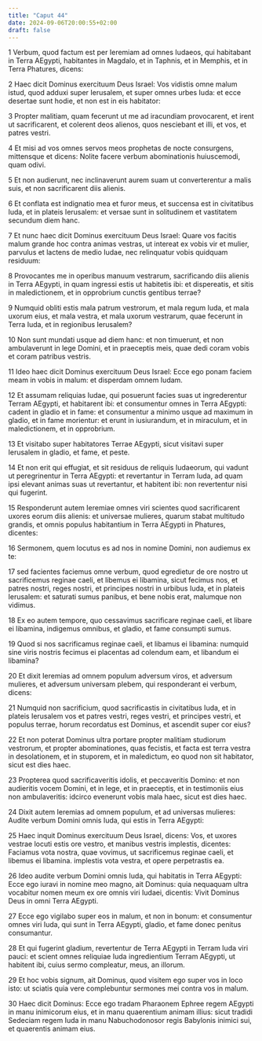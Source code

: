 ```yaml
---
title: "Caput 44"
date: 2024-09-06T20:00:55+02:00
draft: false
---
```



1 Verbum, quod factum est per Ieremiam ad omnes Iudaeos, qui habitabant in Terra AEgypti, habitantes in Magdalo, et in Taphnis, et in Memphis, et in Terra Phatures, dicens:

2 Haec dicit Dominus exercituum Deus Israel: Vos vidistis omne malum istud, quod adduxi super Ierusalem, et super omnes urbes Iuda: et ecce desertae sunt hodie, et non est in eis habitator:

3 Propter malitiam, quam fecerunt ut me ad iracundiam provocarent, et irent ut sacrificarent, et colerent deos alienos, quos nesciebant et illi, et vos, et patres vestri.

4 Et misi ad vos omnes servos meos prophetas de nocte consurgens, mittensque et dicens: Nolite facere verbum abominationis huiuscemodi, quam odivi.

5 Et non audierunt, nec inclinaverunt aurem suam ut converterentur a malis suis, et non sacrificarent diis alienis.

6 Et conflata est indignatio mea et furor meus, et succensa est in civitatibus Iuda, et in plateis Ierusalem: et versae sunt in solitudinem et vastitatem secundum diem hanc.

7 Et nunc haec dicit Dominus exercituum Deus Israel: Quare vos facitis malum grande hoc contra animas vestras, ut intereat ex vobis vir et mulier, parvulus et lactens de medio Iudae, nec relinquatur vobis quidquam residuum:

8 Provocantes me in operibus manuum vestrarum, sacrificando diis alienis in Terra AEgypti, in quam ingressi estis ut habitetis ibi: et dispereatis, et sitis in maledictionem, et in opprobrium cunctis gentibus terrae?

9 Numquid obliti estis mala patrum vestrorum, et mala regum Iuda, et mala uxorum eius, et mala vestra, et mala uxorum vestrarum, quae fecerunt in Terra Iuda, et in regionibus Ierusalem?

10 Non sunt mundati usque ad diem hanc: et non timuerunt, et non ambulaverunt in lege Domini, et in praeceptis meis, quae dedi coram vobis et coram patribus vestris.

11 Ideo haec dicit Dominus exercituum Deus Israel: Ecce ego ponam faciem meam in vobis in malum: et disperdam omnem Iudam.

12 Et assumam reliquias Iudae, qui posuerunt facies suas ut ingrederentur Terram AEgypti, et habitarent ibi: et consumentur omnes in Terra AEgypti: cadent in gladio et in fame: et consumentur a minimo usque ad maximum in gladio, et in fame morientur: et erunt in iusiurandum, et in miraculum, et in maledictionem, et in opprobrium.

13 Et visitabo super habitatores Terrae AEgypti, sicut visitavi super Ierusalem in gladio, et fame, et peste.

14 Et non erit qui effugiat, et sit residuus de reliquis Iudaeorum, qui vadunt ut peregrinentur in Terra AEgypti: et revertantur in Terram Iuda, ad quam ipsi elevant animas suas ut revertantur, et habitent ibi: non revertentur nisi qui fugerint.

15 Responderunt autem Ieremiae omnes viri scientes quod sacrificarent uxores eorum diis alienis: et universae mulieres, quarum stabat multitudo grandis, et omnis populus habitantium in Terra AEgypti in Phatures, dicentes:

16 Sermonem, quem locutus es ad nos in nomine Domini, non audiemus ex te:

17 sed facientes faciemus omne verbum, quod egredietur de ore nostro ut sacrificemus reginae caeli, et libemus ei libamina, sicut fecimus nos, et patres nostri, reges nostri, et principes nostri in urbibus Iuda, et in plateis Ierusalem: et saturati sumus panibus, et bene nobis erat, malumque non vidimus.

18 Ex eo autem tempore, quo cessavimus sacrificare reginae caeli, et libare ei libamina, indigemus omnibus, et gladio, et fame consumpti sumus.

19 Quod si nos sacrificamus reginae caeli, et libamus ei libamina: numquid sine viris nostris fecimus ei placentas ad colendum eam, et libandum ei libamina?

20 Et dixit Ieremias ad omnem populum adversum viros, et adversum mulieres, et adversum universam plebem, qui responderant ei verbum, dicens:

21 Numquid non sacrificium, quod sacrificastis in civitatibus Iuda, et in plateis Ierusalem vos et patres vestri, reges vestri, et principes vestri, et populus terrae, horum recordatus est Dominus, et ascendit super cor eius?

22 Et non poterat Dominus ultra portare propter malitiam studiorum vestrorum, et propter abominationes, quas fecistis, et facta est terra vestra in desolationem, et in stuporem, et in maledictum, eo quod non sit habitator, sicut est dies haec.

23 Propterea quod sacrificaveritis idolis, et peccaveritis Domino: et non audieritis vocem Domini, et in lege, et in praeceptis, et in testimoniis eius non ambulaveritis: idcirco evenerunt vobis mala haec, sicut est dies haec.

24 Dixit autem Ieremias ad omnem populum, et ad universas mulieres: Audite verbum Domini omnis Iuda, qui estis in Terra AEgypti:

25 Haec inquit Dominus exercituum Deus Israel, dicens: Vos, et uxores vestrae locuti estis ore vestro, et manibus vestris implestis, dicentes: Faciamus vota nostra, quae vovimus, ut sacrificemus reginae caeli, et libemus ei libamina. implestis vota vestra, et opere perpetrastis ea.

26 Ideo audite verbum Domini omnis Iuda, qui habitatis in Terra AEgypti: Ecce ego iuravi in nomine meo magno, ait Dominus: quia nequaquam ultra vocabitur nomen meum ex ore omnis viri Iudaei, dicentis: Vivit Dominus Deus in omni Terra AEgypti.

27 Ecce ego vigilabo super eos in malum, et non in bonum: et consumentur omnes viri Iuda, qui sunt in Terra AEgypti, gladio, et fame donec penitus consumantur.

28 Et qui fugerint gladium, revertentur de Terra AEgypti in Terram Iuda viri pauci: et scient omnes reliquiae Iuda ingredientium Terram AEgypti, ut habitent ibi, cuius sermo compleatur, meus, an illorum.

29 Et hoc vobis signum, ait Dominus, quod visitem ego super vos in loco isto: ut sciatis quia vere complebuntur sermones mei contra vos in malum.

30 Haec dicit Dominus: Ecce ego tradam Pharaonem Ephree regem AEgypti in manu inimicorum eius, et in manu quaerentium animam illius: sicut tradidi Sedeciam regem Iuda in manu Nabuchodonosor regis Babylonis inimici sui, et quaerentis animam eius.

